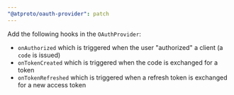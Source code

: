 ```yaml
---
"@atproto/oauth-provider": patch
---
```


Add the following hooks in the `OAuthProvider`:

- `onAuthorized` which is triggered when the user "authorized" a client (a `code` is issued)
- `onTokenCreated` which is triggered when the code is exchanged for a token
- `onTokenRefreshed` which is triggered when a refresh token is exchanged for a new access token
